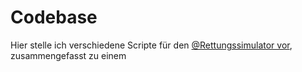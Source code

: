 # Codebase
Hier stelle ich verschiedene Scripte für den [@Rettungssimulator vor](https://github.com/Rettungssimulator), zusammengefasst zu einem
